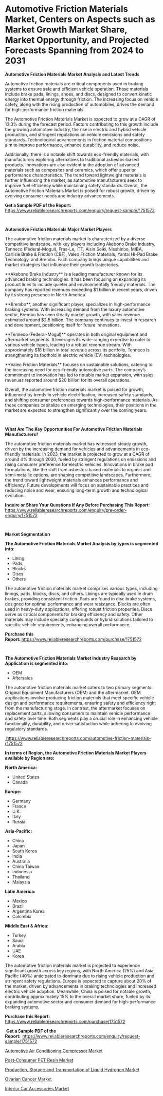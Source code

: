 <p><h1>Automotive Friction Materials Market, Centers on Aspects such as Market Growth Market Share, Market Opportunity, and Projected Forecasts Spanning from 2024 to 2031</h1></p><p><strong>Automotive Friction Materials Market Analysis and Latest Trends</strong></p>
<p><p>Automotive friction materials are critical components used in braking systems to ensure safe and efficient vehicle operation. These materials include brake pads, linings, shoes, and discs, designed to convert kinetic energy into thermal energy through friction. The increasing focus on vehicle safety, along with the rising production of automobiles, drives the demand for high-performance friction materials.</p><p>The Automotive Friction Materials Market is expected to grow at a CAGR of 13.3% during the forecast period. Factors contributing to this growth include the growing automotive industry, the rise in electric and hybrid vehicle production, and stringent regulations on vehicle emissions and safety standards. Technological advancements in friction material compositions aim to improve performance, enhance durability, and reduce noise.</p><p>Additionally, there is a notable shift towards eco-friendly materials, with manufacturers exploring alternatives to traditional asbestos-based products. Innovations are also evident in the adoption of advanced materials such as composites and ceramics, which offer superior performance characteristics. The trend toward lightweight materials is further influencing the market, as automotive manufacturers seek to improve fuel efficiency while maintaining safety standards. Overall, the Automotive Friction Materials Market is poised for robust growth, driven by evolving consumer needs and industry advancements.</p></p>
<p><strong>Get a Sample PDF of the Report:&nbsp;</strong> <a href="https://www.reliableresearchreports.com/enquiry/request-sample/1751572?utm_campaign=10&utm_medium=2&utm_source=Github&utm_content=ia&utm_term=02112024&utm_id=automotive-friction-materials">https://www.reliableresearchreports.com/enquiry/request-sample/1751572</a></p>
<p>&nbsp;</p>
<p><strong>Automotive Friction Materials Major Market Players</strong></p>
<p><p>The automotive friction materials market is characterized by a diverse competitive landscape, with key players including Akebono Brake Industry, Tenneco (Federal-Mogul), Fras-Le, ITT, Aisin Seiki, Nisshinbo, MIBA, Carlisle Brake & Friction (CBF), Valeo Friction Materials, Yantai Hi-Pad Brake Technology, and Brembo. Each company brings unique capabilities and market strategies that influence their growth trajectories.</p><p>**Akebono Brake Industry** is a leading manufacturer known for its advanced braking technologies. It has been focusing on expanding its product lines to include quieter and environmentally friendly materials. The company has reported revenues exceeding $1 billion in recent years, driven by its strong presence in North America.</p><p>**Brembo**, another significant player, specializes in high-performance braking systems. With increasing demand from the luxury automotive sector, Brembo has seen steady market growth, with sales revenue estimated around $2.5 billion. The company continues to invest in research and development, positioning itself for future innovations.</p><p>**Tenneco (Federal-Mogul)** operates in both original equipment and aftermarket segments. It leverages its wide-ranging expertise to cater to various vehicle types, leading to a robust revenue stream. With approximately $18 billion in total revenue across its portfolio, Tenneco is strengthening its foothold in electric vehicle (EV) technologies.</p><p>**Valeo Friction Materials** focuses on sustainable solutions, catering to the increasing need for eco-friendly automotive parts. The company’s commitment to innovation has led to notable market expansion, with sales revenues reported around $20 billion for its overall operations.</p><p>Overall, the automotive friction materials market is poised for growth, influenced by trends in vehicle electrification, increased safety standards, and shifting consumer preferences towards high-performance materials. As these companies capitalize on emerging technologies, their positions in the market are expected to strengthen significantly over the coming years.</p></p>
<p>&nbsp;</p>
<p><strong>What Are The Key Opportunities For Automotive Friction Materials Manufacturers?</strong></p>
<p><p>The automotive friction materials market has witnessed steady growth, driven by the increasing demand for vehicles and advancements in eco-friendly materials. In 2023, the market is projected to grow at a CAGR of around 4% through 2030, fueled by stringent regulations on emissions and rising consumer preference for electric vehicles. Innovations in brake pad formulations, like the shift from asbestos-based materials to organic and semi-metallic options, are shaping competitive landscapes. Furthermore, the trend toward lightweight materials enhances performance and efficiency. Future developments will focus on sustainable practices and reducing noise and wear, ensuring long-term growth and technological evolution.</p></p>
<p><strong>Inquire or Share Your Questions If Any Before Purchasing This Report:</strong> <a href="https://www.reliableresearchreports.com/enquiry/pre-order-enquiry/1751572?utm_campaign=10&utm_medium=2&utm_source=Github&utm_content=ia&utm_term=02112024&utm_id=automotive-friction-materials">https://www.reliableresearchreports.com/enquiry/pre-order-enquiry/1751572</a></p>
<p>&nbsp;</p>
<p><strong>Market Segmentation</strong></p>
<p><strong>The Automotive Friction Materials Market Analysis by types is segmented into:</strong></p>
<p><ul><li>Lining</li><li>Pads</li><li>Blocks</li><li>Discs</li><li>Others</li></ul></p>
<p><p>The automotive friction materials market comprises various types, including linings, pads, blocks, discs, and others. Linings are typically used in drum brakes, providing consistent friction. Pads are found in disc brake systems, designed for optimal performance and wear resistance. Blocks are often used in heavy-duty applications, offering robust friction properties. Discs serve as critical components for braking efficiency and safety. Other materials may include specialty compounds or hybrid solutions tailored to specific vehicle requirements, enhancing overall performance.</p></p>
<p><strong>Purchase this Report:&nbsp;</strong><a href="https://www.reliableresearchreports.com/purchase/1751572?utm_campaign=10&utm_medium=2&utm_source=Github&utm_content=ia&utm_term=02112024&utm_id=automotive-friction-materials">https://www.reliableresearchreports.com/purchase/1751572</a></p>
<p>&nbsp;</p>
<p><strong>The Automotive Friction Materials Market Industry Research by Application is segmented into:</strong></p>
<p><ul><li>OEM</li><li>Aftersales</li></ul></p>
<p><p>The automotive friction materials market caters to two primary segments: Original Equipment Manufacturers (OEM) and the aftermarket. OEM applications involve producing friction materials that meet specific vehicle design and performance requirements, ensuring safety and efficiency right from the manufacturing stage. In contrast, the aftermarket focuses on replacement parts, allowing consumers to maintain vehicle performance and safety over time. Both segments play a crucial role in enhancing vehicle functionality, durability, and driver satisfaction while adhering to evolving regulatory standards.</p></p>
<p><a href="https://www.reliableresearchreports.com/automotive-friction-materials-r1751572?utm_campaign=10&utm_medium=2&utm_source=Github&utm_content=ia&utm_term=02112024&utm_id=automotive-friction-materials">&nbsp;https://www.reliableresearchreports.com/automotive-friction-materials-r1751572</a></p>
<p><strong>In terms of Region, the Automotive Friction Materials Market Players available by Region are:</strong></p>
<p>
    <p> <strong> North America: </strong>
        <ul>
            <li>United States</li>
            <li>Canada</li>
        </ul>
        </p> 
    <p> <strong> Europe: </strong>
        <ul>
            <li>Germany</li>
            <li>France</li>
            <li>U.K.</li>
            <li>Italy</li>
            <li>Russia</li>
        </ul>
        </p> 
    <p> <strong> Asia-Pacific: </strong>
        <ul>
            <li>China</li>
            <li>Japan</li>
            <li>South Korea</li>
            <li>India</li>
            <li>Australia</li>
            <li>China Taiwan</li>
            <li>Indonesia</li>
            <li>Thailand</li>
            <li>Malaysia</li>
        </ul>
        </p> 
    <p> <strong> Latin America: </strong>
        <ul>
            <li>Mexico</li>
            <li>Brazil</li>
            <li>Argentina Korea</li>
            <li>Colombia</li>
        </ul>
        </p> 
    <p> <strong> Middle East & Africa: </strong>
        <ul>
            <li>Turkey</li>
            <li>Saudi</li>
            <li>Arabia</li>
            <li>UAE</li>
            <li>Korea</li>
        </ul>
    </p>
    </p>
<p><p>The automotive friction materials market is projected to experience significant growth across key regions, with North America (25%) and Asia-Pacific (40%) anticipated to dominate due to rising vehicle production and stringent safety regulations. Europe is expected to capture about 20% of the market, driven by advancements in braking technologies and increased electric vehicle adoption. Meanwhile, China is poised for notable growth, contributing approximately 15% to the overall market share, fueled by its expanding automotive sector and consumer demand for high-performance braking systems.</p></p>
<p><strong>Purchase this Report: </strong><a href="https://www.reliableresearchreports.com/purchase/1751572?utm_campaign=10&utm_medium=2&utm_source=Github&utm_content=ia&utm_term=02112024&utm_id=automotive-friction-materials">https://www.reliableresearchreports.com/purchase/1751572</a></p>
<p>&nbsp;<strong>Get a Sample PDF of the Report:&nbsp;&nbsp;</strong><a href="https://www.reliableresearchreports.com/enquiry/request-sample/1751572?utm_campaign=10&utm_medium=2&utm_source=Github&utm_content=ia&utm_term=02112024&utm_id=automotive-friction-materials">https://www.reliableresearchreports.com/enquiry/request-sample/1751572</a></p>
<p><strong></strong></p>
<p><p><a href="https://github.com/JubayerMia832/Market-Research-Report-List-1/blob/main/automotive-air-conditioning-compressor-market.md?utm_campaign=10&utm_medium=2&utm_source=Github&utm_content=ia&utm_term=02112024&utm_id=automotive-friction-materials">Automotive Air Conditioning Compressor Market</a></p><p><a href="https://www.linkedin.com/pulse/global-post-consumer-pet-resin-95-cagr-forecast-2024--h3pqc?utm_campaign=10&utm_medium=2&utm_source=Github&utm_content=ia&utm_term=02112024&utm_id=automotive-friction-materials">Post-Consumer PET Resin Market</a></p><p><a href="https://www.linkedin.com/pulse/consumer-behavior-shifts-production-storage-transportation-7xycc?utm_campaign=10&utm_medium=2&utm_source=Github&utm_content=ia&utm_term=02112024&utm_id=automotive-friction-materials">Production, Storage and Transportation of Liquid Hydrogen Market</a></p><p><a href="https://issuu.com/reportprime-2/docs/ovarian-cancer-market-size-2030.ppt_d35c9ecdf01241?utm_campaign=10&utm_medium=2&utm_source=Github&utm_content=ia&utm_term=02112024&utm_id=automotive-friction-materials">Ovarian Cancer Market</a></p><p><a href="https://github.com/kimhelmer83/Market-Research-Report-List-1/blob/main/interior-car-accessories-market.md?utm_campaign=10&utm_medium=2&utm_source=Github&utm_content=ia&utm_term=02112024&utm_id=automotive-friction-materials">Interior Car Accessories Market</a></p></p>